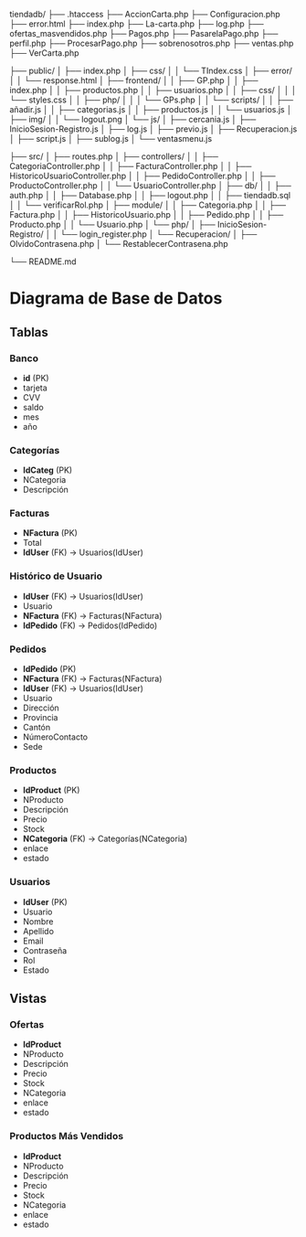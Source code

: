 tiendadb/
├── .htaccess
├── AccionCarta.php
├── Configuracion.php
├── error.html
├── index.php
├── La-carta.php
├── log.php
├── ofertas_masvendidos.php
├── Pagos.php
├── PasarelaPago.php
├── perfil.php
├── ProcesarPago.php
├── sobrenosotros.php
├── ventas.php
├── VerCarta.php

├── public/
│   ├── index.php
│   ├── css/
│   │   └── TIndex.css
│   ├── error/
│   │   └── response.html
│   ├── frontend/
│   │   ├── GP.php
│   │   ├── index.php
│   │   ├── productos.php
│   │   ├── usuarios.php
│   │   ├── css/
│   │   │   └── styles.css
│   │   ├── php/
│   │   │   └── GPs.php
│   │   └── scripts/
│   │       ├── añadir.js
│   │       ├── categorias.js
│   │       ├── productos.js
│   │       └── usuarios.js
│   ├── img/
│   │   └── logout.png
│   └── js/
│       ├── cercania.js
│       ├── InicioSesion-Registro.js
│       ├── log.js
│       ├── previo.js
│       ├── Recuperacion.js
│       ├── script.js
│       ├── sublog.js
│       └── ventasmenu.js

├── src/
│   ├── routes.php
│   ├── controllers/
│   │   ├── CategoriaController.php
│   │   ├── FacturaController.php
│   │   ├── HistoricoUsuarioController.php
│   │   ├── PedidoController.php
│   │   ├── ProductoController.php
│   │   └── UsuarioController.php
│   ├── db/
│   │   ├── auth.php
│   │   ├── Database.php
│   │   ├── logout.php
│   │   ├── tiendadb.sql
│   │   └── verificarRol.php
│   ├── module/
│   │   ├── Categoria.php
│   │   ├── Factura.php
│   │   ├── HistoricoUsuario.php
│   │   ├── Pedido.php
│   │   ├── Producto.php
│   │   └── Usuario.php
│   └── php/
│       ├── InicioSesion-Registro/
│       │   └── login_register.php
│       └── Recuperacion/
│           ├── OlvidoContrasena.php
│           └── RestablecerContrasena.php

└── README.md

# Diagrama de Base de Datos

## Tablas

### Banco
- **id** (PK)
- tarjeta
- CVV
- saldo
- mes
- año

### Categorías
- **IdCateg** (PK)
- NCategoria
- Descripción

### Facturas
- **NFactura** (PK)
- Total
- **IdUser** (FK) -> Usuarios(IdUser)

### Histórico de Usuario
- **IdUser** (FK) -> Usuarios(IdUser)
- Usuario
- **NFactura** (FK) -> Facturas(NFactura)
- **IdPedido** (FK) -> Pedidos(IdPedido)

### Pedidos
- **IdPedido** (PK)
- **NFactura** (FK) -> Facturas(NFactura)
- **IdUser** (FK) -> Usuarios(IdUser)
- Usuario
- Dirección
- Provincia
- Cantón
- NúmeroContacto
- Sede

### Productos
- **IdProduct** (PK)
- NProducto
- Descripción
- Precio
- Stock
- **NCategoria** (FK) -> Categorías(NCategoria)
- enlace
- estado

### Usuarios
- **IdUser** (PK)
- Usuario
- Nombre
- Apellido
- Email
- Contraseña
- Rol
- Estado

## Vistas

### Ofertas
- **IdProduct**
- NProducto
- Descripción
- Precio
- Stock
- NCategoria
- enlace
- estado

### Productos Más Vendidos
- **IdProduct**
- NProducto
- Descripción
- Precio
- Stock
- NCategoria
- enlace
- estado
